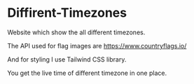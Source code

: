 # Diffirent-Timezones
Website which show the all different timezones.


The API used for flag images are https://www.countryflags.io/

And for styling I use Tailwind CSS library.




You get the live time of different timezone in one place.
